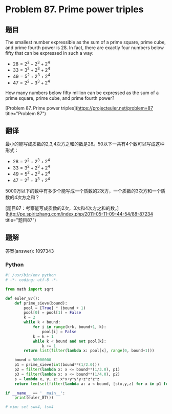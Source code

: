 Problem 87. Prime power triples
========================================

## 题目

The smallest number expressible as the sum of a prime square, prime cube, and prime fourth power is 28.
In fact, there are exactly four numbers below fifty that can be expressed in such a way:

+ $28 = 2^2 + 2^3 + 2^4$
+ $33 = 3^2 + 2^3 + 2^4$
+ $49 = 5^2 + 2^3 + 2^4$
+ $47 = 2^2 + 3^3 + 2^4$

How many numbers below fifty million can be expressed as the sum of a prime square, prime cube, and prime fourth power?

[Problem 87. Prime power triples](https://projecteuler.net/problem=87 title="Problem 87")

## 翻译

最小的能写成质数的2,3,4次方之和的数是28。50以下一共有4个数可以写成这种形式：

+ $28 = 2^2 + 2^3 + 2^4$
+ $33 = 3^2 + 2^3 + 2^4$
+ $49 = 5^2 + 2^3 + 2^4$
+ $47 = 2^2 + 3^3 + 2^4$

5000万以下的数中有多少个能写成一个质数的2次方，一个质数的3次方和一个质数的4次方之和？

[题目87：考察能写成质数的2次，3次和4次方之和的数。](http://pe.spiritzhang.com/index.php/2011-05-11-09-44-54/88-87234 title="题目87")

## 题解

答案(answer): 1097343

### Python

~~~python
#! /usr/bin/env python
# -*- coding: utf-8 -*-

from math import sqrt

def euler_87():
    def prime_sieve(bound):
        pool = [True] * (bound + 1)
        pool[0] = pool[1] = False
        k = 2
        while k < bound:
            for i in range(k+k, bound+1, k):
                pool[i] = False
            k = k + 1
            while k < bound and not pool[k]:
                k += 1
        return list(filter(lambda x: pool[x], range(0, bound+1)))

    bound = 50000000
    p1 = prime_sieve(int(bound**(1/2.0)))
    p2 = filter(lambda x: x <= bound**(1/3.0), p1)
    p3 = filter(lambda x: x <= bound**(1/4.0), p2)
    s = lambda x, y, z: x*x+y*y*y+z*z*z*z
    return len(set(filter(lambda a: a < bound, [s(x,y,z) for x in p1 for y in p2 for z in p3])))

if __name__ == '__main__':
    print(euler_87())

# vim: set sw=4, ts=4
~~~
